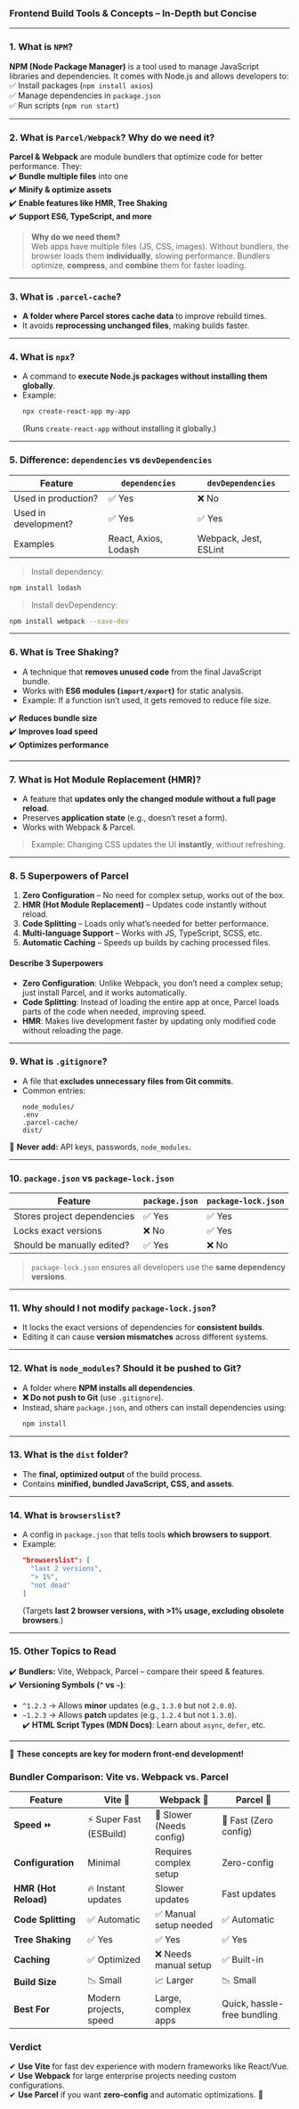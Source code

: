 ### **Frontend Build Tools & Concepts – In-Depth but Concise**  

---

### **1. What is `NPM`?**  
**NPM (Node Package Manager)** is a tool used to manage JavaScript libraries and dependencies. It comes with Node.js and allows developers to:  
✅ Install packages (`npm install axios`)  
✅ Manage dependencies in `package.json`  
✅ Run scripts (`npm run start`)  

---

### **2. What is `Parcel/Webpack`? Why do we need it?**  
**Parcel & Webpack** are module bundlers that optimize code for better performance. They:  
✔️ **Bundle multiple files** into one  
✔️ **Minify & optimize assets**  
✔️ **Enable features like HMR, Tree Shaking**  
✔️ **Support ES6, TypeScript, and more**  

> **Why do we need them?**  
Web apps have multiple files (JS, CSS, images). Without bundlers, the browser loads them **individually**, slowing performance. Bundlers optimize, **compress**, and **combine** them for faster loading.  

---

### **3. What is `.parcel-cache`?**  
- **A folder where Parcel stores cache data** to improve rebuild times.  
- It avoids **reprocessing unchanged files**, making builds faster.  

---

### **4. What is `npx`?**  
- A command to **execute Node.js packages without installing them globally**.  
- Example:  
  ```sh
  npx create-react-app my-app
  ```  
  (Runs `create-react-app` without installing it globally.)  

---

### **5. Difference: `dependencies` vs `devDependencies`**  
| Feature | `dependencies` | `devDependencies` |
|---------|---------------|-------------------|
| Used in production? | ✅ Yes | ❌ No |
| Used in development? | ✅ Yes | ✅ Yes |
| Examples | React, Axios, Lodash | Webpack, Jest, ESLint |

> Install dependency:  
```sh
npm install lodash
```  
> Install devDependency:  
```sh
npm install webpack --save-dev
```

---

### **6. What is Tree Shaking?**  
- A technique that **removes unused code** from the final JavaScript bundle.  
- Works with **ES6 modules (`import/export`)** for static analysis.  
- Example: If a function isn’t used, it gets removed to reduce file size.  

✔️ **Reduces bundle size**  
✔️ **Improves load speed**  
✔️ **Optimizes performance**  

---

### **7. What is Hot Module Replacement (HMR)?**  
- A feature that **updates only the changed module without a full page reload**.  
- Preserves **application state** (e.g., doesn’t reset a form).  
- Works with Webpack & Parcel.  

> Example: Changing CSS updates the UI **instantly**, without refreshing.  

---

### **8. 5 Superpowers of Parcel**  
1. **Zero Configuration** – No need for complex setup, works out of the box.  
2. **HMR (Hot Module Replacement)** – Updates code instantly without reload.  
3. **Code Splitting** – Loads only what’s needed for better performance.  
4. **Multi-language Support** – Works with JS, TypeScript, SCSS, etc.  
5. **Automatic Caching** – Speeds up builds by caching processed files.  

#### **Describe 3 Superpowers**  
- **Zero Configuration**: Unlike Webpack, you don’t need a complex setup; just install Parcel, and it works automatically.  
- **Code Splitting**: Instead of loading the entire app at once, Parcel loads parts of the code when needed, improving speed.  
- **HMR**: Makes live development faster by updating only modified code without reloading the page.  

---

### **9. What is `.gitignore`?**  
- A file that **excludes unnecessary files from Git commits**.  
- Common entries:  
  ```
  node_modules/
  .env
  .parcel-cache/
  dist/
  ```

🚫 **Never add:** API keys, passwords, `node_modules`.  

---

### **10. `package.json` vs `package-lock.json`**  
| Feature | `package.json` | `package-lock.json` |
|---------|---------------|----------------------|
| Stores project dependencies | ✅ Yes | ✅ Yes |
| Locks exact versions | ❌ No | ✅ Yes |
| Should be manually edited? | ✅ Yes | ❌ No |

> `package-lock.json` ensures all developers use the **same dependency versions**.  

---

### **11. Why should I not modify `package-lock.json`?**  
- It locks the exact versions of dependencies for **consistent builds**.  
- Editing it can cause **version mismatches** across different systems.  

---

### **12. What is `node_modules`? Should it be pushed to Git?**  
- A folder where **NPM installs all dependencies**.  
- **❌ Do not push to Git** (use `.gitignore`).  
- Instead, share `package.json`, and others can install dependencies using:  
  ```sh
  npm install
  ```

---

### **13. What is the `dist` folder?**  
- The **final, optimized output** of the build process.  
- Contains **minified, bundled JavaScript, CSS, and assets**.  

---

### **14. What is `browserslist`?**  
- A config in `package.json` that tells tools **which browsers to support**.  
- Example:  
  ```json
  "browserslist": [
    "last 2 versions",
    "> 1%",
    "not dead"
  ]
  ```
  (Targets **last 2 browser versions, with >1% usage, excluding obsolete browsers**.)  

---

### **15. Other Topics to Read**  
✔️ **Bundlers:** Vite, Webpack, Parcel – compare their speed & features.  
✔️ **Versioning Symbols (`^` vs `~`)**:  
  - `^1.2.3` → Allows **minor** updates (e.g., `1.3.0` but not `2.0.0`).  
  - `~1.2.3` → Allows **patch** updates (e.g., `1.2.4` but not `1.3.0`).  
✔️ **HTML Script Types (MDN Docs)**: Learn about `async`, `defer`, etc.  

---

🚀 **These concepts are key for modern front-end development!**

### **Bundler Comparison: Vite vs. Webpack vs. Parcel**  

| Feature           | **Vite** 🚀  | **Webpack** 🔧 | **Parcel** 🎁  |
|------------------|------------|--------------|--------------|
| **Speed** ⏩     | ⚡ Super Fast (ESBuild) | 🐢 Slower (Needs config) | 🚀 Fast (Zero config) |
| **Configuration** | Minimal | Requires complex setup | Zero-config |
| **HMR (Hot Reload)** | 🔥 Instant updates | Slower updates | Fast updates |
| **Code Splitting** | ✅ Automatic | ✅ Manual setup needed | ✅ Automatic |
| **Tree Shaking**  | ✅ Yes | ✅ Yes | ✅ Yes |
| **Caching**      | ✅ Optimized | ❌ Needs manual setup | ✅ Built-in |
| **Build Size**   | 📉 Small | 📈 Larger | 📉 Small |
| **Best For**     | Modern projects, speed | Large, complex apps | Quick, hassle-free bundling |

### **Verdict**  
✔ **Use Vite** for fast dev experience with modern frameworks like React/Vue.  
✔ **Use Webpack** for large enterprise projects needing custom configurations.  
✔ **Use Parcel** if you want **zero-config** and automatic optimizations. 🚀
